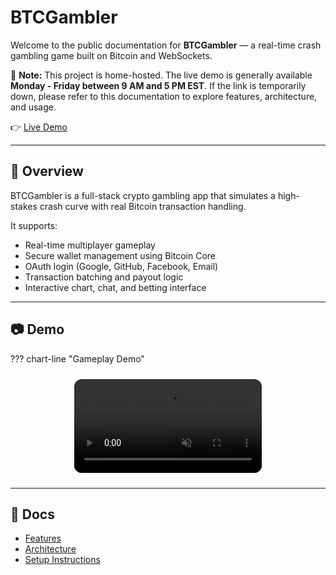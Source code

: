 # BTCGambler

Welcome to the public documentation for **BTCGambler** — a real-time crash gambling game built on Bitcoin and WebSockets.

📌 **Note:** This project is home-hosted. The live demo is generally available **Monday - Friday between 9 AM and 5 PM EST**. If the link is temporarily down, please refer to this documentation to explore features, architecture, and usage.

👉 [Live Demo](https://btcgambler.duckdns.org/login)

---

## 📌 Overview

BTCGambler is a full-stack crypto gambling app that simulates a high-stakes crash curve with real Bitcoin transaction handling.

It supports:

- Real-time multiplayer gameplay
- Secure wallet management using Bitcoin Core
- OAuth login (Google, GitHub, Facebook, Email)
- Transaction batching and payout logic
- Interactive chart, chat, and betting interface

---

## 📷 Demo

??? chart-line "Gameplay Demo"
    <div style="display: flex; justify-content: center; margin: 1.5rem 0;">
        <video 
            src="media/mp4/crash_gameplay_demo.mp4" 
            autoplay 
            muted 
            playsinline 
            loop 
            style="max-width: 100%; border-radius: 12px;">
        </video>
    </div>
<!-- ![Crash Gameplay](media/crash_demo.gif) -->

---

## 📁 Docs

- [Features](features.md)
- [Architecture](architecture.md)
- [Setup Instructions](setup.md)
